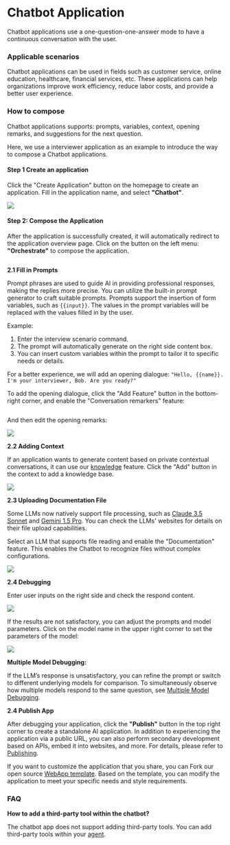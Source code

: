 # Chatbot Application

Chatbot applications use a one-question-one-answer mode to have a continuous conversation with the user.

### Applicable scenarios

Chatbot applications can be used in fields such as customer service, online education, healthcare, financial services, etc. These applications can help organizations improve work efficiency, reduce labor costs, and provide a better user experience.

### How to compose

Chatbot applications supports: prompts, variables, context, opening remarks, and suggestions for the next question.

Here, we use a interviewer application as an example to introduce the way to compose a Chatbot applications.

#### Step 1 Create an application

Click the "Create Application" button on the homepage to create an application. Fill in the application name, and select **"Chatbot"**.

![](https://assets-docs.dify.ai/2024/12/8012e6ed06bfb10b239a4b999b1a0787.png)

#### Step 2: Compose the Application

After the application is successfully created, it will automatically redirect to the application overview page. Click on the button on the left menu: **"Orchestrate"** to compose the application.

<figure><img src="../../.gitbook/assets/compose-the-app.png" alt=""><figcaption></figcaption></figure>

**2.1 Fill in Prompts**

Prompt phrases are used to guide AI in providing professional responses, making the replies more precise. You can utilize the built-in prompt generator to craft suitable prompts. Prompts support the insertion of form variables, such as `{{input}}`. The values in the prompt variables will be replaced with the values filled in by the user.

Example:

1. Enter the interview scenario command.
2. The prompt will automatically generate on the right side content box.
3. You can insert custom variables within the prompt to tailor it to specific needs or details.

For a better experience, we will add an opening dialogue: `"Hello, {{name}}. I'm your interviewer, Bob. Are you ready?"`

To add the opening dialogue, click the "Add Feature" button in the bottom-right corner, and enable the "Conversation remarkers" feature:

<figure><img src="../../.gitbook/assets/conversation-remarkers.png" alt=""><figcaption></figcaption></figure>

And then edit the opening remarks:

![](../../.gitbook/assets/conversation-options.png)

**2.2 Adding Context**

If an application wants to generate content based on private contextual conversations, it can use our [knowledge](../knowledge-base/) feature. Click the "Add" button in the context to add a knowledge base.

![](../../../img/context.png)

**2.3 Uploading Documentation File**

Some LLMs now natively support file processing, such as [Claude 3.5 Sonnet](https://docs.anthropic.com/en/docs/build-with-claude/pdf-support) and [Gemini 1.5 Pro](https://ai.google.dev/api/files). You can check the LLMs' websites for details on their file upload capabilities.

Select an LLM that supports file reading and enable the "Documentation" feature. This enables the Chatbot to recognize files without complex configurations.

![](https://assets-docs.dify.ai/2024/11/823399d85e8ced5068dc9da4f693170e.png)

**2.4 Debugging**

Enter user inputs on the right side and check the respond content.

![](../../.gitbook/assets/debug.png)

If the results are not satisfactory, you can adjust the prompts and model parameters. Click on the model name in the upper right corner to set the parameters of the model:

![](../../.gitbook/assets/adjust-model-parameters.png)

**Multiple Model Debugging:**

If the LLM’s response is unsatisfactory, you can refine the prompt or switch to different underlying models for comparison. To simultaneously observe how multiple models respond to the same question, see [Multiple Model Debugging](./multiple-llms-debugging.md).


**2.4 Publish App**

After debugging your application, click the **"Publish"** button in the top right corner to create a standalone AI application. In addition to experiencing the application via a public URL, you can also perform secondary development based on APIs, embed it into websites, and more. For details, please refer to [Publishing](https://docs.dify.ai/guides/application-publishing).

If you want to customize the application that you share, you can Fork our open source [WebApp template](https://github.com/langgenius/webapp-conversation). Based on the template, you can modify the application to meet your specific needs and style requirements.

### FAQ

**How ​​to add a third-party tool within the chatbot?**

The chatbot app does not support adding third-party tools. You can add third-party tools within your [agent](../application-orchestrate/agent.md).
